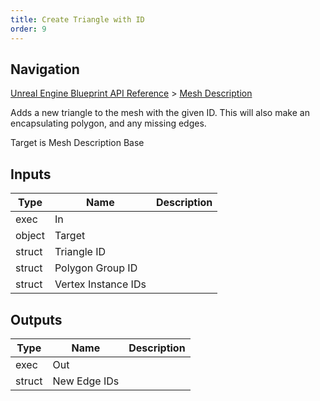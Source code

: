 ```yaml
---
title: Create Triangle with ID
order: 9
---
```

## Navigation

[Unreal Engine Blueprint API Reference](https://dev.epicgames.com/documentation/en-us/unreal-engine/BlueprintAPI) > [Mesh Description](https://dev.epicgames.com/documentation/en-us/unreal-engine/BlueprintAPI/MeshDescription)

Adds a new triangle to the mesh with the given ID. This will also make an encapsulating polygon, and any missing edges.

Target is Mesh Description Base

## Inputs

| Type | Name | Description |
| --- | --- | --- |
| exec | In |  |
| object | Target |  |
| struct | Triangle ID |  |
| struct | Polygon Group ID |  |
| struct | Vertex Instance IDs |  |

## Outputs

| Type | Name | Description |
| --- | --- | --- |
| exec | Out |  |
| struct | New Edge IDs |  |

